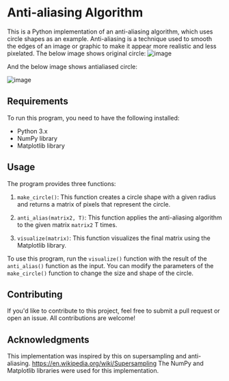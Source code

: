 # Anti-aliasing Algorithm

This is a Python implementation of an anti-aliasing algorithm, which uses circle shapes as an example. Anti-aliasing is a technique used to smooth the edges of an image or graphic to make it appear more realistic and less pixelated. 
The below image shows original circle:
![image](https://user-images.githubusercontent.com/79662515/235304723-bb413d37-0ff6-44df-a60f-37995ce04f6c.png)

And the below image shows antialiased circle:

![image](https://user-images.githubusercontent.com/79662515/235304751-374af1fc-75d1-4428-befb-601c47998227.png)


## Requirements

To run this program, you need to have the following installed:

- Python 3.x
- NumPy library
- Matplotlib library

## Usage

The program provides three functions:

1. `make_circle()`: This function creates a circle shape with a given radius and returns a matrix of pixels that represent the circle.

2. `anti_alias(matrix2, T)`: This function applies the anti-aliasing algorithm to the given matrix `matrix2` T times.

3. `visualize(matrix)`: This function visualizes the final matrix using the Matplotlib library.

To use this program, run the `visualize()` function with the result of the `anti_alias()` function as the input. You can modify the parameters of the `make_circle()` function to change the size and shape of the circle.

## Contributing
If you'd like to contribute to this project, feel free to submit a pull request or open an issue. All contributions are welcome!

## Acknowledgments
This implementation was inspired by this on supersampling and anti-aliasing. 
https://en.wikipedia.org/wiki/Supersampling
The NumPy and Matplotlib libraries were used for this implementation.
